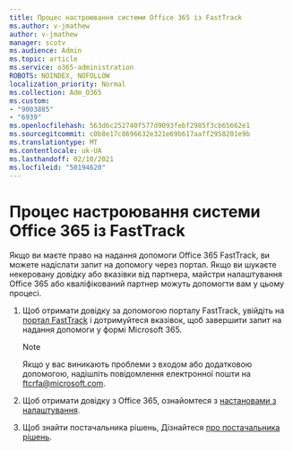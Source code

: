 ```yaml
---
title: Процес настроювання системи Office 365 із FastTrack
ms.author: v-jmathew
author: v-jmathew
manager: scotv
ms.audience: Admin
ms.topic: article
ms.service: o365-administration
ROBOTS: NOINDEX, NOFOLLOW
localization_priority: Normal
ms.collection: Adm_O365
ms.custom:
- "9003885"
- "6939"
ms.openlocfilehash: 563d6c252740f577d9093febf2985f3cb65662e1
ms.sourcegitcommit: c0b8e17c8696632e321e69b617aaff2958201e9b
ms.translationtype: MT
ms.contentlocale: uk-UA
ms.lasthandoff: 02/10/2021
ms.locfileid: "50194620"
---
```

# <a name="guided-office-365-setup-process-with-fasttrack"></a>Процес настроювання системи Office 365 із FastTrack

Якщо ви маєте право на надання допомоги Office 365 FastTrack, ви можете надіслати запит на допомогу через портал. Якщо ви шукаєте некеровану довідку або вказівки від партнера, майстри налаштування Office 365 або кваліфікований партнер можуть допомогти вам у цьому процесі.

1. Щоб отримати довідку за допомогою порталу FastTrack, увійдіть на [портал FastTrack](https://go.microsoft.com/fwlink/?linkid=2125443) і дотримуйтеся вказівок, щоб завершити запит на надання допомоги у формі Microsoft 365.

    > [!NOTE]
    > Якщо у вас виникають проблеми з входом або додатковою допомогою, надішліть повідомлення електронної пошти на [ftcrfa@microsoft.com](mailto:ftcrfa@microsoft.com).

2. Щоб отримати довідку з Office 365, ознайомтеся з [настановами з налаштування](https://go.microsoft.com/fwlink/?linkid=2125827).
3. Щоб знайти постачальника рішень, Дізнайтеся [про постачальника рішень](https://go.microsoft.com/fwlink/?linkid=2125918).
